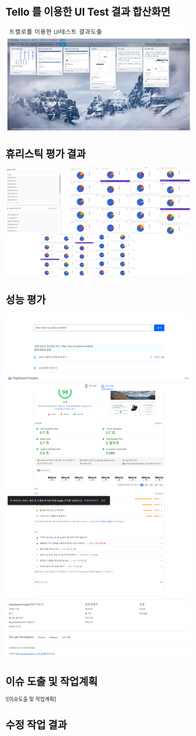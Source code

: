 # Tello 를 이용한 UI Test 결과 합산화면
![Tello Ui Test result](./data/trello.png)


# 휴리스틱 평가 결과
![휴리스틱평가결과](./data/huristic.png)


# 성능 평가
![성능평가](./data/site.png)


# 이슈 도출 및 작업계획
![이슈도출 및 작업계획]


# 수정 작업 결과



